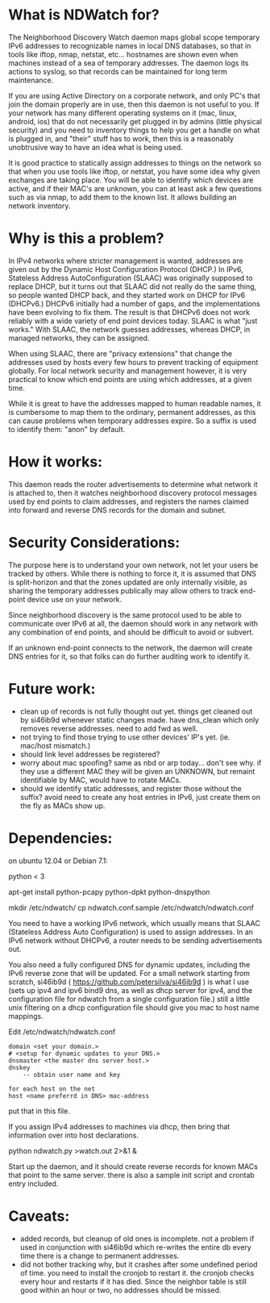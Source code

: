 What is NDWatch for?
====================

The Neighborhood Discovery Watch daemon maps global scope temporary IPv6 addresses to 
recognizable names in local DNS databases, so that in tools like iftop, nmap, netstat, etc...
hostnames are shown even when machines instead of a sea of temporary addresses. The daemon
logs its actions to syslog, so that records can be maintained for long term maintenance.

If you are using Active Directory on a corporate network, and only PC's that join the domain 
properly are in use, then this daemon is not useful to you.  If your network has many different 
operating systems on it (mac, linux, android, ios) that do not necessarily get plugged in by
admins (little physical security) and you need to inventory things to help you get a handle on
what is plugged in, and "their" stuff has to work, then this is a reasonably unobtrusive way to
have an idea what is being used.

It is good practice to statically assign addresses to things on the network so that when you use
tools like iftop, or netstat, you have some idea why given exchanges are taking place.  You will 
be able to identify which devices are active, and if their MAC's are unknown, you can at least 
ask a few questions such as via nmap, to add them to the known list.  It allows building an network inventory.

# Why is this a problem?

In IPv4 networks where stricter management is wanted, addresses are given out by the Dynamic Host 
Configuration Protocol (DHCP.) In IPv6, Stateless Address AutoConfiguration (SLAAC) was originally 
supposed to replace DHCP, but it turns out that SLAAC did not really do the same thing, so people 
wanted DHCP back, and they started work on DHCP for IPv6 (DHCPv6.) DHCPv6 initially had a number 
of gaps, and the implementations have been evolving to fix them.  The result is that DHCPv6 does 
not work reliably with a wide variety of end point devices today.  SLAAC is what "just works." 
With SLAAC, the network guesses addresses, whereas DHCP, in managed networks, they can be assigned.

When using SLAAC, there are "privacy extensions" that change the addresses
used by hosts every few hours to prevent tracking of equipment globally.  For
local network security and management however, it is very practical to 
know which end points are using which addresses, at a given time.

While it is great to have the addresses mapped to human readable names, it is cumbersome
to map them to the ordinary, permanent addresses, as this can cause problems when 
temporary addresses expire.  So a suffix is used to identify them: "anon" by default.   


# How it works:
This daemon reads the router advertisements to determine what
network it is attached to, then it watches neighborhood discovery
protocol messages used by end points to claim addresses, and registers
the names claimed into forward and reverse DNS records for the 
domain and subnet.

# Security Considerations:
The purpose here is to understand your own network, not let your users be tracked by others.
While there is nothing to force it, it is assumed that DNS is split-horizon 
and that the zones updated are only internally visible, as sharing the temporary addresses
publically may allow others to track end-point device use on your network.

Since neighborhood discovery is the same protocol used to be able to communicate 
over IPv6 at all, the daemon should work in any network with any combination of 
end points, and should be difficult to avoid or subvert.

If an unknown end-point connects to the network, the daemon will create DNS entries for
it, so that folks can do further auditing work to identify it.

# Future work:
 - clean up of records is not fully thought out yet. things get cleaned out by si46ib9d whenever 
   static changes made.  have dns_clean which only removes reverse addresses.  need to add fwd
   as well.
 - not trying to find those trying to use other devices' IP's yet. (ie. mac/host mismatch.)
 - should link level addresses be registered?
 - worry about mac spoofing?  same as nbd or arp today... don't see why.  if they use a different
   MAC they will be given an UNKNOWN, but remaint identifiable by MAC, would have to rotate MACs.
 - should we identify static addresses, and register those without the suffix? avoid need
   to create any host entries in IPv6, just create them on the fly as MACs show up.  

# Dependencies:

on ubuntu 12.04 or Debian 7.1:

python < 3 

apt-get install python-pcapy python-dpkt python-dnspython

mkdir /etc/ndwatch/
cp ndwatch.conf.sample /etc/ndwatch/ndwatch.conf

You need to have a working IPv6 network, which usually means
that SLAAC (Stateless Address Auto Configuration) is used to
assign addresses.  In an IPv6 network without DHCPv6, a 
router needs to be sending advertisements out.  

You also need a fully configured DNS for dynamic updates, including the IPv6
reverse zone that will be updated.  For a small network starting from scratch, 
si46ib9d ( https://github.com/petersilva/si46ib9d ) is what I use 
(sets up ipv4 and ipv6 bind9 dns, as well as dhcp server for ipv4,
and the configuration file for ndwatch from a single configuration file.)
still a little unix filtering on a dhcp configuration file should give you mac 
to host name mappings.


Edit /etc/ndwatch/ndwatch.conf

```
domain <set your domain.>
# <setup for dynamic updates to your DNS.>
dnsmaster <the master dns server host.>
dnskey  
	-- obtain user name and key 

for each host on the net
host <name preferrd in DNS> mac-address
```

put that in this file.

If you assign IPv4 addresses to machines via dhcp, then bring
that information over into host declarations.

python ndwatch.py >watch.out 2>&amp;1 &amp;

Start up the daemon, and it should create reverse records for 
known MACs that point to the same server.   there is also a sample init script and crontab entry included.

# Caveats:
 - added records, but cleanup of old ones is incomplete. not a problem if used in conjunction with si46ib9d
   which re-writes the entire db every time there is a change to permanent addresses.
 - did not bother tracking why, but it crashes after some undefined period of time.  you need to install 
   the cronjob to restart it.  the cronjob checks every hour and restarts if it has died.  Since the neighbor
   table is still good within an hour or two, no addresses should be missed.
